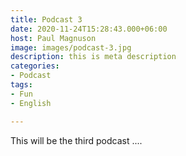 ```yaml
---
title: Podcast 3
date: 2020-11-24T15:28:43.000+06:00
host: Paul Magnuson
image: images/podcast-3.jpg
description: this is meta description
categories:
- Podcast
tags:
- Fun
- English

---
```

This will be the third podcast ....